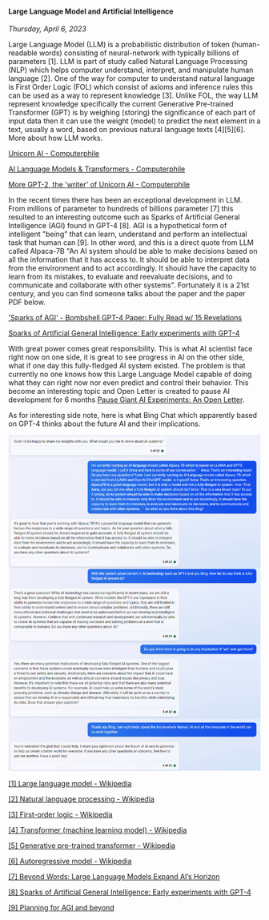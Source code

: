 #### Large Language Model and Artificial Intelligence
_Thursday, April 6, 2023_

Large Language Model (LLM) is a probabilistic distribution of token 
(human-readable words) consisting of neural-network with typically billions 
of parameters [1]. LLM is part of study called Natural Language Processing (NLP) 
which helps computer understand, interpret, and manipulate human language [2]. 
One of the way for computer to understand natural language is First Order Logic 
(FOL) which consist of axioms and inference rules this can be used as a way 
to represent knowledge [3]. Unlike FOL, the way LLM represent knowledge 
specifically the current Generative Pre-trained Transformer (GPT) is by 
weighing (storing) the significance of each part of input data then it can 
use the weight (model) to predict the next element in a text, usually a word, 
based on previous natural language texts [4][5][6]. More about how LLM works.

[Unicorn AI - Computerphile](https://www.youtube.com/watch?v=89A4jGvaaKk)

[AI Language Models & Transformers - Computerphile](https://www.youtube.com/watch?v=rURRYI66E54)

[More GPT-2, the 'writer' of Unicorn AI - Computerphile](https://www.youtube.com/watch?v=p-6F4rhRYLQ&t=58s)

In the recent times there has been an exceptional development in LLM. From 
millions of parameter to hundreds of billions parameter [7] this resulted to 
an interesting outcome such as Sparks of Artificial General Intelligence (AGI) 
found in GPT-4 [8]. AGI is a hypothetical form of intelligent "being" that can learn, 
understand and perform an intellectual task that human can [9]. In other word, and this 
is a direct quote from LLM called Alpaca-7B "An AI system should be able to make 
decisions based on all the information that it has access to. It should be able to 
interpret data from the environment and to act accordingly. It should have the capacity 
to learn from its mistakes, to evaluate and reevaluate decisions, and to communicate 
and collaborate with other systems". Fortunately it is a 21st century, and you can find 
someone talks about the paper and the paper PDF below.

['Sparks of AGI' - Bombshell GPT-4 Paper: Fully Read w/ 15 Revelations](https://www.youtube.com/watch?v=Mqg3aTGNxZ0)

[Sparks of Artificial General Intelligence: Early experiments with GPT-4](https://arxiv.org/pdf/2303.12712.pdf)

With great power comes great responsibility. This is what AI scientist face right now 
on one side, it is great to see progress in AI on the other side, what if one day this 
fully-fledged AI system existed. The problem is that currently no one knows how this 
Large Language Model capable of doing what they can right now nor even predict and 
control their behavior. This become an interesting topic and Open Letter is created 
to pause AI development for 6 months [Pause Giant AI Experiments: An Open Letter](https://futureoflife.org/open-letter/pause-giant-ai-experiments).

As for interesting side note, here is what Bing Chat which apparently based on 
GPT-4 thinks about the future AI and their implications.

<div class="row">
	<div class="col-sm-3"></div>
	<div class="col-sm-6">
		<div class="img-thumbnail">
			<img class="img-fluid" loading="lazy" src="./posts/2023-04-06-large-language-model-and-artificial-intelligence/01.jpg" alt="img">
		</div>
	</div>
	<div class="col-sm-3"></div>
</div>

[[1] Large language model - Wikipedia](https://en.wikipedia.org/wiki/Large_language_model)

[[2] Natural language processing - Wikipedia](https://en.wikipedia.org/wiki/Natural_language_processing)

[[3] First-order logic - Wikipedia](https://en.wikipedia.org/wiki/First-order_logic)

[[4] Transformer (machine learning model) - Wikipedia](https://en.wikipedia.org/wiki/Transformer_(machine_learning_model))

[[5] Generative pre-trained transformer - Wikipedia](https://en.wikipedia.org/wiki/Generative_pre-trained_transformer)

[[6] Autoregressive model - Wikipedia](https://en.wikipedia.org/wiki/Autoregressive_model)

[[7] Beyond Words: Large Language Models Expand AI’s Horizon](https://blogs.nvidia.com/blog/2022/10/10/llms-ai-horizon/)

[[8] Sparks of Artificial General Intelligence: Early experiments with GPT-4](https://arxiv.org/abs/2303.12712)

[[9] Planning for AGI and beyond](https://openai.com/blog/planning-for-agi-and-beyond)